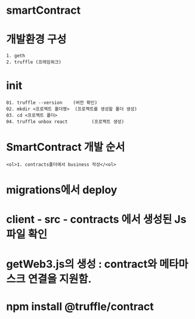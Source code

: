 # smartContract

# 개발환경 구성
    1. geth 
    2. truffle (프레임워크)




# init 
    01. truffle --version    (버전 확인)
    02. mkdir <프로젝트 폴더명>  (프로젝트를 생성할 폴더 생성)
    03. cd <프로젝트 폴더>
    04. truffle unbox react         (프로젝트 생성)

# SmartContract 개발 순서
    <ol>1. contracts폴더에서 business 작성</<ol>

# migrations에서 deploy 

# client - src - contracts 에서 생성된 Js 파일 확인

# getWeb3.js의 생성 : contract와 메타마스크 연결을 지원함. 

# npm install @truffle/contract